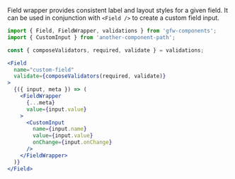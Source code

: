 Field wrapper provides consistent label and layout styles for a given field. It can be used in conjunction with `<Field />` to create a custom field input.


```jsx static
import { Field, FieldWrapper, validations } from 'gfw-components';
import { CustomInput } from 'another-component-path';

const { composeValidators, required, validate } = validations;

<Field
  name="custom-field"
  validate={composeValidators(required, validate)}
>
  {({ input, meta }) => (
    <FieldWrapper
      {...meta}
      value={input.value}
    >
      <CustomInput
        name={input.name}
        value={input.value}
        onChange={input.onChange}
      />
    </FieldWrapper>
  )}
</Field>
```

